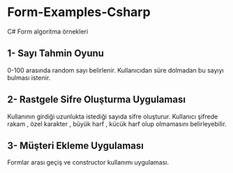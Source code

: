 # Form-Examples-Csharp
C# Form algoritma örnekleri

## 1- Sayı Tahmin Oyunu

0-100 arasında random sayı belirlenir. Kullanıcıdan süre dolmadan bu sayıyı bulması istenir.

## 2- Rastgele Sifre Oluşturma Uygulaması

Kullanının girdiği uzunlukta istediği sayıda sifre oluşturur. Kullanıcı şifrede rakam , özel karakter , büyük harf , kücük harf olup olmamasını belirleyebilir.

## 3- Müşteri Ekleme Uygulaması

Formlar arası geçiş ve constructor kullanımı uygulaması. 